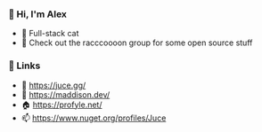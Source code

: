 ### 👋 Hi, I'm Alex 

- 🌱 Full-stack cat
- 🦝 Check out the racccoooon group for some open source stuff

### 🔌 Links
- 🤔 https://juce.gg/
- 🌱 https://maddison.dev/
- 🏠 https://profyle.net/
- 📫 https://www.nuget.org/profiles/Juce

<!--
**jucedev/jucedev** is a ✨ _special_ ✨ repository because its `README.md` (this file) appears on your GitHub profile.

Here are some ideas to get you started:

- 🔭 I’m currently working on ...
- 🌱 I’m currently learning ...
- 👯 I’m looking to collaborate on ...
- 🤔 I’m looking for help with ...
- 💬 Ask me about ...
- 📫 How to reach me: ...
- 😄 Pronouns: ...
- ⚡ Fun fact: ...
-->
